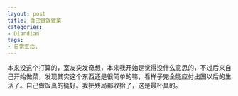 ```yaml
---
layout: post
title: 自己做饭做菜
categories:
- Diandian
tags:
- 日常生活, 
---
```

本来没这个打算的，室友突发奇想，本来我开始是觉得没什么意思的，不过后来自己开始做菜，发现其实这个东西还是很简单的嘛，看样子完全能应付出国以后的生活了。自己做饭真的挺好。我把残局都收拾了，这是最杯具的。